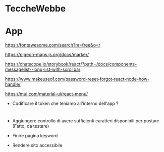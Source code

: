 # TeccheWebbe

# App

https://fontawesome.com/search?m=free&o=r

https://pigeon-maps.js.org/docs/marker/

https://chatscope.io/storybook/react/?path=/docs/components-messagelist--long-list-with-scrollbar

https://www.makeuseof.com/password-reset-forgot-react-node-how-handle/

https://mui.com/material-ui/react-menu/

- Codificare il token che teniamo all'interno dell'app ?

#

- Aggiungere controllo di avere sufficienti caratteri disponibili per postare (Fatto, da testare)

- Finire pagina keyword

- Rendere sito accessibile
